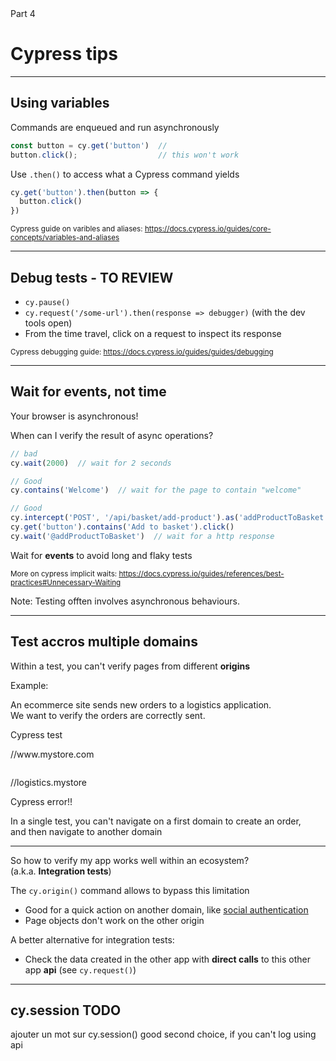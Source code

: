 

<!-- .slide: id="cypress-tips" class="slide--part-title slide--vcenter" -->

<div class="flex-row">

  <div class="part-title">
    <span class="text-level-3">Part 4</span>
    <h1>Cypress tips</h1>
  </div>
  
  <div class="part-toc box fragment"></div>

</div>


---
<!-- .slide: class="text-level-2" -->

## Using variables

<div class="fragment">
  <p class="mt-150">Commands are enqueued and run asynchronously

  ```typescript
  const button = cy.get('button')  //
  button.click();                  // this won't work
  ```
</div>

<div class="fragment">
  <p class="mt-150">Use <code>.then()</code> to access what a Cypress command yields

  ```typescript
  cy.get('button').then(button => {
    button.click()
  })
  ```
</div>


<small class="fragment mt-200">Cypress guide on varibles and aliases: <a href="https://docs.cypress.io/guides/guides/debugging">https://docs.cypress.io/guides/core-concepts/variables-and-aliases</a></small>


---

## Debug tests - TO REVIEW

<ul class="mt-300">
  <li class="fragment"><code>cy.pause()</code>
  <li class="fragment"><code>cy.request('/some-url').then(response => debugger)</code> (with the dev tools open)
  <li class="fragment">From the time travel, click on a request to inspect its response
</ul>



<small class="fragment mt-300">Cypress debugging guide: <a href="https://docs.cypress.io/guides/guides/debugging">https://docs.cypress.io/guides/guides/debugging</a></small>

---
<!-- .slide: class="text-level-2" -->
## Wait for events, not time

<p class="fragment">Your browser is asynchronous!

<p class="fragment">When can I verify the result of async operations?

```typescript
// bad
cy.wait(2000)  // wait for 2 seconds

// Good
cy.contains('Welcome')  // wait for the page to contain "welcome"

// Good
cy.intercept('POST', '/api/basket/add-product').as('addProductToBasket')
cy.get('button').contains('Add to basket').click()
cy.wait('@addProductToBasket')  // wait for a http response
```

<!-- .element: class="mt-50 fragment" -->

<p class="fragment mt-150">Wait for <strong>events</strong> to avoid long and flaky tests

<p class="fragment mt-200"><small>More on cypress implicit waits: <a href="https://docs.cypress.io/guides/references/best-practices#Unnecessary-Waiting">https://docs.cypress.io/guides/references/best-practices#Unnecessary-Waiting</a></small>

Note:
Testing offten involves asynchronous behaviours.

---

## Test accros multiple domains

<!-- .slide: class="text-level-1" -->

<p class="fragment">Within a test, you can't verify pages from different <strong>origins</strong>

<p class="fragment">Example:
  
<div class="text-center text-level-2 mt-50 fragment">
  <p class="">An ecommerce site sends new orders to a logistics application.<br>We want to verify the orders are correctly sent.
  <div class="box mt-50 fragment">
    <span class="box_label">Cypress test</span>
    <div class="flex-row flex-row--center mt-50 mb-50">
      <div class="browser-box" data-arrow="->browser-logistics">
        <img>
        <p>//www.mystore.com
      </div>
      <div class="browser-box" id="browser-logistics">
        <img>
        <p>//logistics.mystore
        <p class="browser-box_error no-wrap fragment">Cypress error!!
      </div>
    </div>
    <p class="fragment mt-75">In a single test, you can't navigate on a first domain to create an order, <br>and then navigate to another domain
  </div>
  
</div>


---

<!-- .slide: class="text-level-2" -->

<div class="flex-row flex-row--center mt-200">
  <div class="bubble bubble-bottom-left">
    <i class="emo emo-36 emoji-face_with_monocle"></i>
    <span class="bubble__text">So how to verify my app works well within an ecosystem?
    <br>
    (a.k.a. <strong>Integration tests</strong>)</span>
  </div>
</div>

<div class="mt-300 fragment">
  <p>The <code>cy.origin()</code> command allows to bypass this limitation
  <ul class="no-bullets">
    <li><i class="emo emoji-thumbup"></i>Good for a quick action on another domain, like <a href="https://docs.cypress.io/guides/end-to-end-testing/social-authentication">social authentication</a>
    <li><i class="emo emoji-x"></i>Page objects don't work on the other origin
  </ul>
</div>

<div class="fragment">
  <p class="mt-200">A better alternative for integration tests:
  <ul>
    <li><!--Make direct calls to the other app <strong>api</strong> from your test, and check the created data--> Check the data created in the other app with <strong>direct calls</strong> to this other app <strong>api</strong> (see <code>cy.request()</code>)
  </ul>
</div>

---

## cy.session TODO

ajouter un mot sur cy.session() good second choice, if you can't log using api